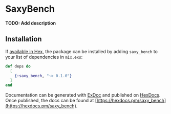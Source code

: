 # SaxyBench

**TODO: Add description**

## Installation

If [available in Hex](https://hex.pm/docs/publish), the package can be installed
by adding `saxy_bench` to your list of dependencies in `mix.exs`:

```elixir
def deps do
  [
    {:saxy_bench, "~> 0.1.0"}
  ]
end
```

Documentation can be generated with [ExDoc](https://github.com/elixir-lang/ex_doc)
and published on [HexDocs](https://hexdocs.pm). Once published, the docs can
be found at [https://hexdocs.pm/saxy_bench](https://hexdocs.pm/saxy_bench).

